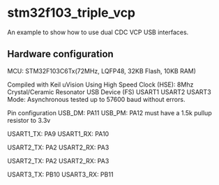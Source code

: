 # stm32f103_triple_vcp
An example to show how to use dual CDC VCP USB interfaces. 
## Hardware configuration
MCU: STM32F103C6Tx(72MHz, LQFP48, 32KB Flash, 10KB RAM)

Compiled with Keil uVision
Using High Speed Clock (HSE): 8Mhz Crystal/Ceramic Resonator
USB Device (FS)
USART1
USART2
USART3
Mode: Asynchronous
tested up to 57600 baud without errors.

Pin configuration
USB_DM: PA11
USB_PM: PA12 must have a 1.5k pullup resistor to 3.3v

USART1_TX: PA9
USART1_RX: PA10

USART2_TX: PA2
USART2_RX: PA3

USART2_TX: PA2
USART2_RX: PA3

USART3_TX: PB10
USART3_RX: PB11
